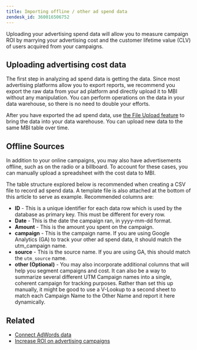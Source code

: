 ```yaml
---
title: Importing offline / other ad spend data
zendesk_id: 360016506752
---
```


Uploading your advertising spend data will allow you to measure campaign ROI by marrying your advertising cost and the customer lifetime value (CLV) of users acquired from your campaigns.

## Uploading advertising cost data

The first step in analyzing ad spend data is getting the data. Since most advertising platforms allow you to export reports, we recommend you export the raw data from your ad platform and directly upload it to MBI without any manipulation. You can perform operations on the data in your data warehouse, so there is no need to double your efforts.

After you have exported the ad spend data, use [the File Upload feature](../data-analyst/importing-data/connecting-data/using-file-uploader.md) to bring the data into your data warehouse. You can upload new data to the same MBI table over time.

## Offline Sources

In addition to your online campaigns, you may also have advertisements offline, such as on the radio or a billboard. To account for these cases, you can manually upload a spreadsheet with the cost data to MBI.

The table structure explored below is recommended when creating a CSV file to record ad spend data. A template file is also attached at the bottom of this article to serve as example. Recommended columns are:

* **ID** - This is a unique identifier for each data row which is used by the database as primary key. This must be different for every row.
* **Date** - This is the date the campaign ran, in yyyy-mm-dd format.
* **Amount** - This is the amount you spent on the campaign.
* **campaign** - This is the campaign name. If you are using Google Analytics (GA) to track your other ad spend data, it should match the utm\_campaign name.
* **source** -  This is the source name. If you are using GA, this should match the `utm_source` name.
* **other (Optional)** - You may also incorporate additional columns that will help you segment campaigns and cost. It can also be a way to summarize several different UTM Campaign names into a single, coherent campaign for tracking purposes. Rather than set this up manually, it might be good to use a V-Lookup to a second sheet to match each Campaign Name to the Other Name and report it here dynamically.

## Related

* [Connect AdWords data](../data-analyst/importing-data/integrations/google-adwords.md)
* [Increase ROI on advertising campaigns](../data-analyst/analysis/roi-ad-camp.md)
